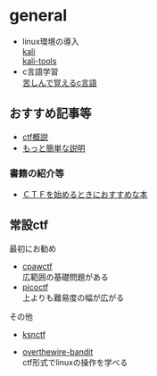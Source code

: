 # general
- linux環境の導入  
[kali](https://qiita.com/picato0511/items/e9ca05df5c3003e0bbe9)  
[kali-tools](https://tools.kali.org/tools-listing)
- c言語学習  
[苦しんで覚えるc言語](https://9cguide.appspot.com/)

## おすすめ記事等
- [ctf概説](https://kimiyuki.net/blog/2016/12/02/getting-started-with-ctf/)
- [もっと簡単な説明](https://trap.jp/post/976/)
### 書籍の紹介等
- [ＣＴＦを始めるときにおすすめな本](https://qiita.com/4hiziri/items/98b5e1f8b1824d0bc841)

## 常設ctf
最初にお勧め
- [cpawctf](https://ctf.cpaw.site/)  
  広範囲の基礎問題がある
- [picoctf](https://2019game.picoctf.com/)  
  上よりも難易度の幅が広がる
  
その他
- [ksnctf](https://ksnctf.sweetduet.info/)

- [overthewire-bandit](https://overthewire.org/wargames/bandit/bandit0.html)  
   ctf形式でlinuxの操作を学べる
